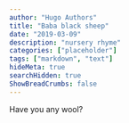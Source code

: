 ```yaml
---
author: "Hugo Authors"
title: "Baba black sheep"
date: "2019-03-09"
description: "nursery rhyme"
categories: ["placeholder"]
tags: ["markdown", "text"]
hideMeta: true
searchHidden: true
ShowBreadCrumbs: false
---
```


Have you any wool?
